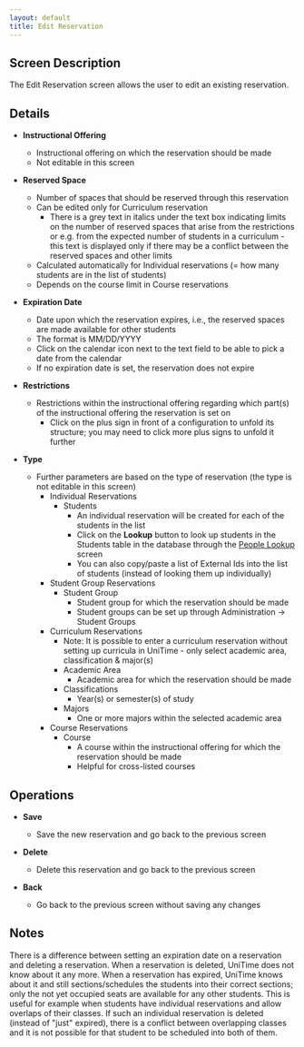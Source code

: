 ```yaml
---
layout: default
title: Edit Reservation
---
```



## Screen Description


 The Edit Reservation screen allows the user to edit an existing reservation.

## Details

* **Instructional Offering**
	* Instructional offering on which the reservation should be made
	* Not editable in this screen

* **Reserved Space**
	* Number of spaces that should be reserved through this reservation
	* Can be edited only for Curriculum reservation
		* There is a grey text in italics under the text box indicating limits on the number of reserved spaces that arise from the restrictions or e.g. from the expected number of students in a curriculum - this text is displayed only if there may be a conflict between the reserved spaces and other limits
	* Calculated automatically for Individual reservations (= how many students are in the list of students)
	* Depends on the course limit in Course reservations

* **Expiration Date**
	* Date upon which the reservation expires, i.e., the reserved spaces are made available for other students
	* The format is MM/DD/YYYY
	* Click on the calendar icon next to the text field to be able to pick a date from the calendar
	* If no expiration date is set, the reservation does not expire

* **Restrictions**
	* Restrictions within the instructional offering regarding which part(s) of the instructional offering the reservation is set on
		* Click on the plus sign in front of a configuration to unfold its structure; you may need to click more plus signs to unfold it further

* **Type**
	* Further parameters are based on the type of reservation (the type is not editable in this screen)
		* Individual Reservations
			* Students
				* An individual reservation will be created for each of the students in the list
				* Click on the **Lookup** button to look up students in the Students table in the database through the [People Lookup](people-lookup) screen
				* You can also copy/paste a list of External Ids into the list of students (instead of looking them up individually)
		* Student Group Reservations
			* Student Group
				* Student group for which the reservation should be made
				* Student groups can be set up through Administration -> Student Groups
		* Curriculum Reservations
			* Note: It is possible to enter a curriculum reservation without setting up curricula in UniTime - only select academic area, classification & major(s)
			* Academic Area
				* Academic area for which the reservation should be made
			* Classifications
				* Year(s) or semester(s) of study
			* Majors
				* One or more majors within the selected academic area
		* Course Reservations
			* Course
				* A course within the instructional offering for which the reservation should be made
				* Helpful for cross-listed courses

## Operations

* **Save**
	* Save the new reservation and go back to the previous screen

* **Delete**
	* Delete this reservation and go back to the previous screen

* **Back**
	* Go back to the previous screen without saving any changes

## Notes


 There is a difference between setting an expiration date on a reservation and deleting a reservation. When a reservation is deleted, UniTime does not know about it any more. When a reservation has expired, UniTime knows about it and still sections/schedules the students into their correct sections; only the not yet occupied seats are available for any other students. This is useful for example when students have individual reservations and allow overlaps of their classes. If such an individual reservation is deleted (instead of "just" expired), there is a conflict between overlapping classes and it is not possible for that student to be scheduled into both of them.
